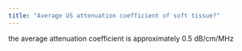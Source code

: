 ```yaml
---
title: "Average US attenuation coefficient of soft tissue?"
---
```

the average attenuation coefficient is approximately 0.5 dB/cm/MHz

